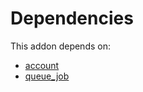 # Dependencies

This addon depends on:

- [account](https://github.com/bringout/oca-ocb-accounting)
- [queue_job](https://github.com/bringout/oca-technical)
